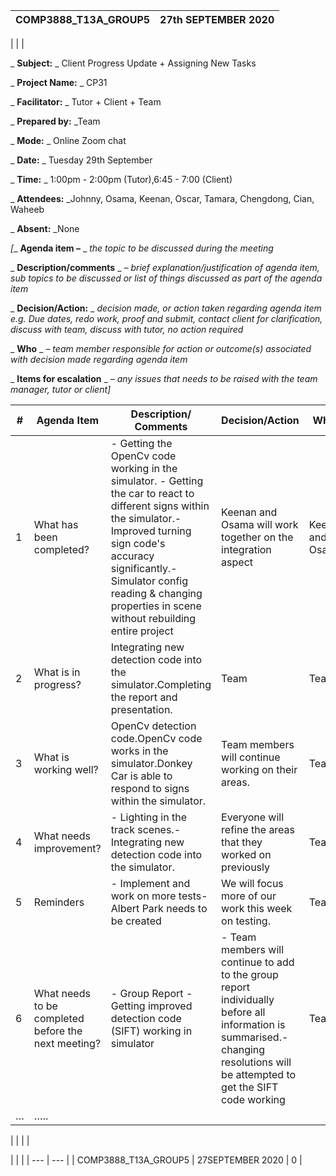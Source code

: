 | COMP3888\_T13A\_GROUP5 | 27th SEPTEMBER 2020 |
| --- | --- |
|
 |
 |

_ **Subject:** _ Client Progress Update + Assigning New Tasks

_ **Project Name:** _ CP31

_ **Facilitator:** _ Tutor + Client + Team

_ **Prepared by:** _Team

_ **Mode:** _ Online Zoom chat

_ **Date:** _ Tuesday 29th September

_ **Time:** _ 1:00pm - 2:00pm (Tutor),6:45 - 7:00 (Client)

_ **Attendees:** _Johnny, Osama, Keenan, Oscar, Tamara, Chengdong, Cian, Waheeb

_ **Absent:** _None

_[__ **Agenda item –** _ _the topic to be discussed during the meeting_

_ **Description/comments** _ _– brief explanation/justification of agenda item, sub topics to be discussed or list of things discussed as part of the agenda item_

_ **Decision/Action:** _ _decision made, or action taken regarding agenda item e.g. Due dates, redo work, proof and submit, contact client for clarification, discuss with team, discuss with tutor, no action required_

_ **Who** _ _– team member responsible for action or outcome(s) associated with decision made regarding agenda item_

_ **Items for escalation** _ _– any issues that needs to be raised with the team manager, tutor or client]_

| # | Agenda Item | Description/ Comments | Decision/Action | Who? | Items for escalation |
| --- | --- | --- | --- | --- | --- |
| 1 | What has been completed? | - Getting the OpenCv code working in the simulator. - Getting the car to react to different signs within the simulator.- Improved turning sign code&#39;s accuracy significantly.- Simulator config reading &amp; changing properties in scene without rebuilding entire project | Keenan and Osama will work together on the integration aspect | Keenan and Osama | N/A |
| 2 | What is in progress? | Integrating new detection code into the simulator.Completing the report and presentation. | Team | Team | n/a |
| 3 | What is working well? | OpenCv detection code.OpenCv code works in the simulator.Donkey Car is able to respond to signs within the simulator.| Team members will continue working on their areas. | Team | n/a |
| 4 | What needs improvement? | - Lighting in the track scenes.- Integrating new detection code into the simulator. | Everyone will refine the areas that they worked on previously | Team | n/a |
| 5 | Reminders | - Implement and work on more tests- Albert Park needs to be created | We will focus more of our work this week on testing. | Team | n/a |
| 6 | What needs to be completed before the next meeting? | - Group Report - Getting improved detection code (SIFT) working in simulator | - Team members will continue to add to the group report individually before all information is summarised.- changing resolutions will be attempted to get the SIFT code working | Team | n/a |
| … | ….. |
 |
 |
 |
 |

|
 |
 |
| --- | --- |
| COMP3888\_T13A\_GROUP5 | 27SEPTEMBER 2020 | 0 |